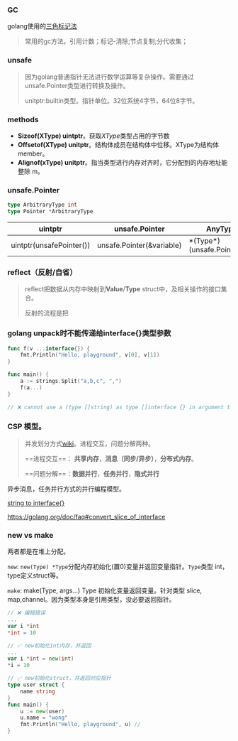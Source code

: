 
### GC

golang使用的[三色标记法](http://legendtkl.com/2017/04/28/golang-gc/)

> 常用的gc方法。引用计数；标记-清除;节点复制;分代收集；

### unsafe

> 因为golang普通指针无法进行数学运算等复杂操作。需要通过unsafe.Pointer类型进行转换及操作。
>
> unitptr:builtin类型。指针单位。32位系统4字节，64位8字节。

### methods

- **Sizeof(XType) uintptr**。获取*XType*类型占用的字节数
- **Offsetof(XType) unitptr**。结构体成员在结构体中位移。XType为结构体member。
- **Alignof(xType) unitptr**。指当类型进行内存对齐时，它分配到的内存地址能整除 m。

### unsafe.Pointer

```go
type ArbitraryType int
type Pointer *ArbitraryType 
```

|   uintptr   | unsafe.Pointer    | AnyType |
| ---- | ---- | ---- |
| uintptr(unsafePointer()) | unsafe.Pointer(&variable) |\*(Type\*)(unsafe.Pointer(&i))|

### reflect（反射/自省）

> reflect把数据从内存中映射到**Value**/**Type** struct中，及相关操作的接口集合。
>
> 反射的流程是把



### golang unpack时不能传递给interface{}类型参数

```go
func f(v ...interface{}) {
	fmt.Println("Hello, playground", v[0], v[1])
}

func main() {
	a := strings.Split("a,b,c", ",")
	f(a...)
}

// ❌ cannot use a (type []string) as type []interface {} in argument to f

```

### CSP 模型。

> 并发划分方式[wiki](https://zh.wikipedia.org/wiki/%E5%B9%B6%E8%A1%8C%E7%BC%96%E7%A8%8B%E6%A8%A1%E5%9E%8B)。进程交互，问题分解两种。
>
> ==进程交互==： **共享内存**，**消息（同步/异步）**，**分布式内存**。
>
> ==问题分解==：**数据并行**，**任务并行**，**隐式并行**

异步消息，任务并行方式的并行编程模型。

[string to interface{}](https://stackoverflow.com/questions/27689058/convert-string-to-interface)

https://golang.org/doc/faq#convert_slice_of_interface



### new vs make

两者都是在堆上分配。

`new`: `new(Type) *Type`分配内存初始化(置0)变量并返回变量指针。`Type`类型 int，type定义struct等。

`make`: make(Type, args...) Type  初始化变量返回变量。针对类型 slice, map,channel。因为类型本身是引用类型，没必要返回指针。

````go
// ❌ 编辑错误
...
var i *int
*int = 10 

// ✅ new初始化int内存，并返回
...
var i *int = new(int)
*i = 10 

// ✅ new初始化struct，并返回对应指针
type user struct {
	name string
}
func main() {
	u := new(user)
	u.name = "wong"
	fmt.Println("Hello, playground", u) // 
}

````

